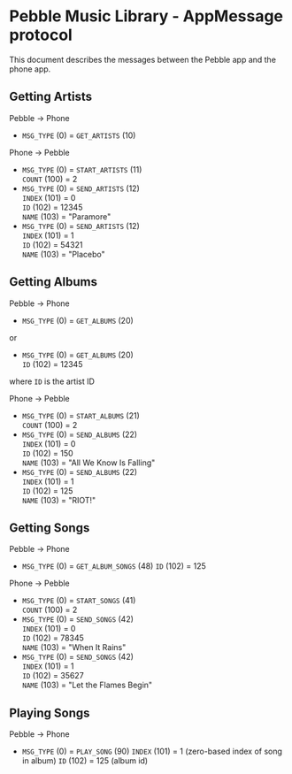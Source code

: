 # Pebble Music Library - AppMessage protocol

This document describes the messages between the Pebble app and the phone app.

## Getting Artists

Pebble -> Phone

- `MSG_TYPE` (0) = `GET_ARTISTS` (10)

Phone -> Pebble

- `MSG_TYPE` (0) = `START_ARTISTS` (11)  
  `COUNT` (100) = 2
- `MSG_TYPE` (0) = `SEND_ARTISTS` (12)  
  `INDEX` (101) = 0  
  `ID` (102) = 12345  
  `NAME` (103) = "Paramore"
- `MSG_TYPE` (0) = `SEND_ARTISTS` (12)  
  `INDEX` (101) = 1  
  `ID` (102) = 54321  
  `NAME` (103) = "Placebo"

## Getting Albums

Pebble -> Phone

- `MSG_TYPE` (0) = `GET_ALBUMS` (20)

or

- `MSG_TYPE` (0) = `GET_ALBUMS` (20)  
  `ID` (102) = 12345

where `ID` is the artist ID

Phone -> Pebble

- `MSG_TYPE` (0) = `START_ALBUMS` (21)  
  `COUNT` (100) = 2
- `MSG_TYPE` (0) = `SEND_ALBUMS` (22)  
  `INDEX` (101) = 0  
  `ID` (102) = 150  
  `NAME` (103) = "All We Know Is Falling"
- `MSG_TYPE` (0) = `SEND_ALBUMS` (22)  
  `INDEX` (101) = 1  
  `ID` (102) = 125  
  `NAME` (103) = "RIOT!"

## Getting Songs

Pebble -> Phone

- `MSG_TYPE` (0) = `GET_ALBUM_SONGS` (48)
  `ID` (102) = 125

Phone -> Pebble

- `MSG_TYPE` (0) = `START_SONGS` (41)  
  `COUNT` (100) = 2
- `MSG_TYPE` (0) = `SEND_SONGS` (42)  
  `INDEX` (101) = 0  
  `ID` (102) = 78345  
  `NAME` (103) = "When It Rains"
- `MSG_TYPE` (0) = `SEND_SONGS` (42)  
  `INDEX` (101) = 1  
  `ID` (102) = 35627  
  `NAME` (103) = "Let the Flames Begin"

## Playing Songs

Pebble -> Phone

- `MSG_TYPE` (0) = `PLAY_SONG` (90)
  `INDEX` (101) = 1 (zero-based index of song in album)
  `ID` (102) = 125 (album id)

